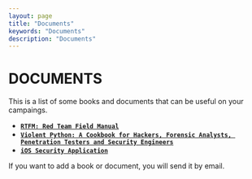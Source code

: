 ```yaml
---
layout: page
title: "Documents"
keywords: "Documents"
description: "Documents"
---
```



# DOCUMENTS

<p> This is a list of some books and documents that can be useful on your campaings. </p>

* [**`RTFM: Red Team Field Manual`**](https://www.amazon.es/Rtfm-Red-Team-Field-Manual/dp/1494295504)
* [**`Violent Python: A Cookbook for Hackers, Forensic Analysts, Penetration Testers and Security Engineers`**](https://www.amazon.es/Violent-Python-Cookbook-Penetration-Engineers/dp/1597499579)
* [**`iOS Security Application`**](https://www.amazon.es/iOS-Application-Security-Definitive-Developers/dp/159327601X)

If you want to add a book or document, you will send it by email.
